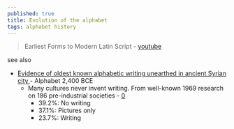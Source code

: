 ```yaml
---
published: true
title: Evolution of the alphabet
tags: alphabet history
---
```

> Earliest Forms to Modern Latin Script - [youtube](https://www.youtube.com/watch?v=3kGuN8WIGNc)

see also
- [Evidence of oldest known alphabetic writing unearthed in ancient Syrian city ](https://news.ycombinator.com/item?id=42224330) - Alphabet 2,400 BCE
	- Many cultures never invent writing. From well-known 1969 research on 186 pre-industrial societies - [0](https://news.ycombinator.com/item?id=42226508)
    	- 39.2%: No writing
        - 37.1%: Pictures only
        - 23.7%: Writing